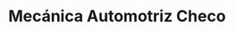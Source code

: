 ---
title: "Mecánica Automotriz Checo"
url: /nazareno-etla/mecanica-automotriz-checo/
shop: reparación de automóviles
---